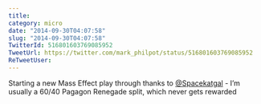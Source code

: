 ```yaml
---
title: 
category: micro
date: "2014-09-30T04:07:58"
slug: "2014-09-30T04:07:58"
TwitterId: 516801603769085952
TweetUrl: https://twitter.com/mark_philpot/status/516801603769085952
ReTweetUser: 
---
```


Starting a new Mass Effect play through thanks to [@Spacekatgal](https://twitter.com/Spacekatgal) - I’m usually a 60/40 Pagagon Renegade split, which never gets rewarded